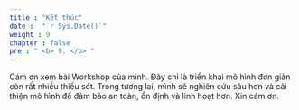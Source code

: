 ```yaml
---
title : "Kết thúc"
date :  "`r Sys.Date()`" 
weight : 9
chapter : false
pre : " <b> 9. </b> "
---
```




Cám ơn xem bài Workshop của mình. Đây chỉ là triển khai mô hình đơn giản còn rất nhiều thiếu sót. Trong tương lai, mình sẽ nghiên cứu sâu hơn và cải thiện mô hình để đảm bảo an toàn, ổn định và linh hoạt hơn. Xin cám ơn.
